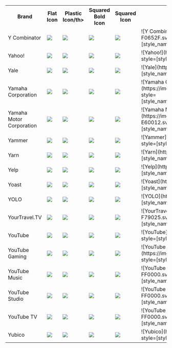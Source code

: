 <table><tr><th>Brand</th><th>Flat Icon</th><th>Plastic Icon/th><th>Squared Bold Icon</th><th>Squared Icon</th><th>Markdown </th></tr><tr><td>Y Combinator</td><td><img src='https://img.shields.io/badge/ycombinator-F0652F.svg?style=flat&logo=ycombinator&logoColor=white' /></td><td><img src='https://img.shields.io/badge/ycombinator-F0652F.svg?style=plastic&logo=ycombinator&logoColor=white' /></td><td><img src='https://img.shields.io/badge/ycombinator-F0652F.svg?style=for-the-badge&logo=ycombinator&logoColor=white' /></td><td><img src='https://img.shields.io/badge/ycombinator-F0652F.svg?style=flat-square&logo=ycombinator&logoColor=white' /></td><td>![Y Combinator](https://img.shields.io/badge/ycombinator-F0652F.svg?style=[style_name]&logo=ycombinator&logoColor=white)</td></tr>
<tr><td>Yahoo!</td><td><img src='https://img.shields.io/badge/yahoo-6001D2.svg?style=flat&logo=yahoo&logoColor=white' /></td><td><img src='https://img.shields.io/badge/yahoo-6001D2.svg?style=plastic&logo=yahoo&logoColor=white' /></td><td><img src='https://img.shields.io/badge/yahoo-6001D2.svg?style=for-the-badge&logo=yahoo&logoColor=white' /></td><td><img src='https://img.shields.io/badge/yahoo-6001D2.svg?style=flat-square&logo=yahoo&logoColor=white' /></td><td>![Yahoo!](https://img.shields.io/badge/yahoo-6001D2.svg?style=[style_name]&logo=yahoo&logoColor=white)</td></tr>
<tr><td>Yale</td><td><img src='https://img.shields.io/badge/yale-FFD900.svg?style=flat&logo=yale&logoColor=white' /></td><td><img src='https://img.shields.io/badge/yale-FFD900.svg?style=plastic&logo=yale&logoColor=white' /></td><td><img src='https://img.shields.io/badge/yale-FFD900.svg?style=for-the-badge&logo=yale&logoColor=white' /></td><td><img src='https://img.shields.io/badge/yale-FFD900.svg?style=flat-square&logo=yale&logoColor=white' /></td><td>![Yale](https://img.shields.io/badge/yale-FFD900.svg?style=[style_name]&logo=yale&logoColor=white)</td></tr>
<tr><td>Yamaha Corporation</td><td><img src='https://img.shields.io/badge/yamahacorporation-4B1E78.svg?style=flat&logo=yamahacorporation&logoColor=white' /></td><td><img src='https://img.shields.io/badge/yamahacorporation-4B1E78.svg?style=plastic&logo=yamahacorporation&logoColor=white' /></td><td><img src='https://img.shields.io/badge/yamahacorporation-4B1E78.svg?style=for-the-badge&logo=yamahacorporation&logoColor=white' /></td><td><img src='https://img.shields.io/badge/yamahacorporation-4B1E78.svg?style=flat-square&logo=yamahacorporation&logoColor=white' /></td><td>![Yamaha Corporation](https://img.shields.io/badge/yamahacorporation-4B1E78.svg?style=[style_name]&logo=yamahacorporation&logoColor=white)</td></tr>
<tr><td>Yamaha Motor Corporation</td><td><img src='https://img.shields.io/badge/yamahamotorcorporation-E60012.svg?style=flat&logo=yamahamotorcorporation&logoColor=white' /></td><td><img src='https://img.shields.io/badge/yamahamotorcorporation-E60012.svg?style=plastic&logo=yamahamotorcorporation&logoColor=white' /></td><td><img src='https://img.shields.io/badge/yamahamotorcorporation-E60012.svg?style=for-the-badge&logo=yamahamotorcorporation&logoColor=white' /></td><td><img src='https://img.shields.io/badge/yamahamotorcorporation-E60012.svg?style=flat-square&logo=yamahamotorcorporation&logoColor=white' /></td><td>![Yamaha Motor Corporation](https://img.shields.io/badge/yamahamotorcorporation-E60012.svg?style=[style_name]&logo=yamahamotorcorporation&logoColor=white)</td></tr>
<tr><td>Yammer</td><td><img src='https://img.shields.io/badge/yammer-106EBE.svg?style=flat&logo=yammer&logoColor=white' /></td><td><img src='https://img.shields.io/badge/yammer-106EBE.svg?style=plastic&logo=yammer&logoColor=white' /></td><td><img src='https://img.shields.io/badge/yammer-106EBE.svg?style=for-the-badge&logo=yammer&logoColor=white' /></td><td><img src='https://img.shields.io/badge/yammer-106EBE.svg?style=flat-square&logo=yammer&logoColor=white' /></td><td>![Yammer](https://img.shields.io/badge/yammer-106EBE.svg?style=[style_name]&logo=yammer&logoColor=white)</td></tr>
<tr><td>Yarn</td><td><img src='https://img.shields.io/badge/yarn-2C8EBB.svg?style=flat&logo=yarn&logoColor=white' /></td><td><img src='https://img.shields.io/badge/yarn-2C8EBB.svg?style=plastic&logo=yarn&logoColor=white' /></td><td><img src='https://img.shields.io/badge/yarn-2C8EBB.svg?style=for-the-badge&logo=yarn&logoColor=white' /></td><td><img src='https://img.shields.io/badge/yarn-2C8EBB.svg?style=flat-square&logo=yarn&logoColor=white' /></td><td>![Yarn](https://img.shields.io/badge/yarn-2C8EBB.svg?style=[style_name]&logo=yarn&logoColor=white)</td></tr>
<tr><td>Yelp</td><td><img src='https://img.shields.io/badge/yelp-D32323.svg?style=flat&logo=yelp&logoColor=white' /></td><td><img src='https://img.shields.io/badge/yelp-D32323.svg?style=plastic&logo=yelp&logoColor=white' /></td><td><img src='https://img.shields.io/badge/yelp-D32323.svg?style=for-the-badge&logo=yelp&logoColor=white' /></td><td><img src='https://img.shields.io/badge/yelp-D32323.svg?style=flat-square&logo=yelp&logoColor=white' /></td><td>![Yelp](https://img.shields.io/badge/yelp-D32323.svg?style=[style_name]&logo=yelp&logoColor=white)</td></tr>
<tr><td>Yoast</td><td><img src='https://img.shields.io/badge/yoast-A4286A.svg?style=flat&logo=yoast&logoColor=white' /></td><td><img src='https://img.shields.io/badge/yoast-A4286A.svg?style=plastic&logo=yoast&logoColor=white' /></td><td><img src='https://img.shields.io/badge/yoast-A4286A.svg?style=for-the-badge&logo=yoast&logoColor=white' /></td><td><img src='https://img.shields.io/badge/yoast-A4286A.svg?style=flat-square&logo=yoast&logoColor=white' /></td><td>![Yoast](https://img.shields.io/badge/yoast-A4286A.svg?style=[style_name]&logo=yoast&logoColor=white)</td></tr>
<tr><td>YOLO</td><td><img src='https://img.shields.io/badge/yolo-00FFFF.svg?style=flat&logo=yolo&logoColor=white' /></td><td><img src='https://img.shields.io/badge/yolo-00FFFF.svg?style=plastic&logo=yolo&logoColor=white' /></td><td><img src='https://img.shields.io/badge/yolo-00FFFF.svg?style=for-the-badge&logo=yolo&logoColor=white' /></td><td><img src='https://img.shields.io/badge/yolo-00FFFF.svg?style=flat-square&logo=yolo&logoColor=white' /></td><td>![YOLO](https://img.shields.io/badge/yolo-00FFFF.svg?style=[style_name]&logo=yolo&logoColor=white)</td></tr>
<tr><td>YourTravel.TV</td><td><img src='https://img.shields.io/badge/yourtraveldottv-F79025.svg?style=flat&logo=yourtraveldottv&logoColor=white' /></td><td><img src='https://img.shields.io/badge/yourtraveldottv-F79025.svg?style=plastic&logo=yourtraveldottv&logoColor=white' /></td><td><img src='https://img.shields.io/badge/yourtraveldottv-F79025.svg?style=for-the-badge&logo=yourtraveldottv&logoColor=white' /></td><td><img src='https://img.shields.io/badge/yourtraveldottv-F79025.svg?style=flat-square&logo=yourtraveldottv&logoColor=white' /></td><td>![YourTravel.TV](https://img.shields.io/badge/yourtraveldottv-F79025.svg?style=[style_name]&logo=yourtraveldottv&logoColor=white)</td></tr>
<tr><td>YouTube</td><td><img src='https://img.shields.io/badge/youtube-FF0000.svg?style=flat&logo=youtube&logoColor=white' /></td><td><img src='https://img.shields.io/badge/youtube-FF0000.svg?style=plastic&logo=youtube&logoColor=white' /></td><td><img src='https://img.shields.io/badge/youtube-FF0000.svg?style=for-the-badge&logo=youtube&logoColor=white' /></td><td><img src='https://img.shields.io/badge/youtube-FF0000.svg?style=flat-square&logo=youtube&logoColor=white' /></td><td>![YouTube](https://img.shields.io/badge/youtube-FF0000.svg?style=[style_name]&logo=youtube&logoColor=white)</td></tr>
<tr><td>YouTube Gaming</td><td><img src='https://img.shields.io/badge/youtubegaming-FF0000.svg?style=flat&logo=youtubegaming&logoColor=white' /></td><td><img src='https://img.shields.io/badge/youtubegaming-FF0000.svg?style=plastic&logo=youtubegaming&logoColor=white' /></td><td><img src='https://img.shields.io/badge/youtubegaming-FF0000.svg?style=for-the-badge&logo=youtubegaming&logoColor=white' /></td><td><img src='https://img.shields.io/badge/youtubegaming-FF0000.svg?style=flat-square&logo=youtubegaming&logoColor=white' /></td><td>![YouTube Gaming](https://img.shields.io/badge/youtubegaming-FF0000.svg?style=[style_name]&logo=youtubegaming&logoColor=white)</td></tr>
<tr><td>YouTube Music</td><td><img src='https://img.shields.io/badge/youtubemusic-FF0000.svg?style=flat&logo=youtubemusic&logoColor=white' /></td><td><img src='https://img.shields.io/badge/youtubemusic-FF0000.svg?style=plastic&logo=youtubemusic&logoColor=white' /></td><td><img src='https://img.shields.io/badge/youtubemusic-FF0000.svg?style=for-the-badge&logo=youtubemusic&logoColor=white' /></td><td><img src='https://img.shields.io/badge/youtubemusic-FF0000.svg?style=flat-square&logo=youtubemusic&logoColor=white' /></td><td>![YouTube Music](https://img.shields.io/badge/youtubemusic-FF0000.svg?style=[style_name]&logo=youtubemusic&logoColor=white)</td></tr>
<tr><td>YouTube Studio</td><td><img src='https://img.shields.io/badge/youtubestudio-FF0000.svg?style=flat&logo=youtubestudio&logoColor=white' /></td><td><img src='https://img.shields.io/badge/youtubestudio-FF0000.svg?style=plastic&logo=youtubestudio&logoColor=white' /></td><td><img src='https://img.shields.io/badge/youtubestudio-FF0000.svg?style=for-the-badge&logo=youtubestudio&logoColor=white' /></td><td><img src='https://img.shields.io/badge/youtubestudio-FF0000.svg?style=flat-square&logo=youtubestudio&logoColor=white' /></td><td>![YouTube Studio](https://img.shields.io/badge/youtubestudio-FF0000.svg?style=[style_name]&logo=youtubestudio&logoColor=white)</td></tr>
<tr><td>YouTube TV</td><td><img src='https://img.shields.io/badge/youtubetv-FF0000.svg?style=flat&logo=youtubetv&logoColor=white' /></td><td><img src='https://img.shields.io/badge/youtubetv-FF0000.svg?style=plastic&logo=youtubetv&logoColor=white' /></td><td><img src='https://img.shields.io/badge/youtubetv-FF0000.svg?style=for-the-badge&logo=youtubetv&logoColor=white' /></td><td><img src='https://img.shields.io/badge/youtubetv-FF0000.svg?style=flat-square&logo=youtubetv&logoColor=white' /></td><td>![YouTube TV](https://img.shields.io/badge/youtubetv-FF0000.svg?style=[style_name]&logo=youtubetv&logoColor=white)</td></tr>
<tr><td>Yubico</td><td><img src='https://img.shields.io/badge/yubico-84BD00.svg?style=flat&logo=yubico&logoColor=white' /></td><td><img src='https://img.shields.io/badge/yubico-84BD00.svg?style=plastic&logo=yubico&logoColor=white' /></td><td><img src='https://img.shields.io/badge/yubico-84BD00.svg?style=for-the-badge&logo=yubico&logoColor=white' /></td><td><img src='https://img.shields.io/badge/yubico-84BD00.svg?style=flat-square&logo=yubico&logoColor=white' /></td><td>![Yubico](https://img.shields.io/badge/yubico-84BD00.svg?style=[style_name]&logo=yubico&logoColor=white)</td></tr>
</table></details>